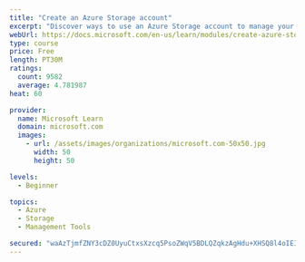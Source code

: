 ```yaml
---
title: "Create an Azure Storage account"
excerpt: "Discover ways to use an Azure Storage account to manage your data for billing, access, and storage location of your blobs, files, queues, and tables."
webUrl: https://docs.microsoft.com/en-us/learn/modules/create-azure-storage-account/
type: course
price: Free
length: PT30M
ratings:
  count: 9582
  average: 4.781987
heat: 60

provider:
  name: Microsoft Learn
  domain: microsoft.com
  images:
    - url: /assets/images/organizations/microsoft.com-50x50.jpg
      width: 50
      height: 50

levels:
  - Beginner

topics:
  - Azure
  - Storage
  - Management Tools

secured: "waAzTjmfZNY3cDZ0UyuCtxsXzcq5PsoZWqV5BDLQZqkzAgHdu+XHSQ8l4oIEIeHN2hf9osjZpWa4nObBDq6+Cig0/pl43CFsXrj+chj6vnobvbJ3PqE873o9igiwU9CfhJq+CyKRUYIQSCAi0SfIeS4grx4OHZ1HsUUH9TLcU+tGmjkECKnnTKcIdpzzdZlcCOX7VFG9WrT9OqOJhc3EH0Vromx+rQzdgRBkkGdth6YUCL+ia62Q6NUkkaCk3DqCJ7ilykFYwpkXTD6rwvjfqXRDwqndzGjE66Oof00XSr7PO0RcIynV19wOLlJ90ooCtfgUS3FQ72VEB5K1oUHmlP3OlYO3GPIc5wD17TYqwVwvHZJG1SEFfvIonFNZ/U4ebJG6QTiOkkxfG0fdB6ySNWuI44Ifv88jEbM6pPFLsrU=;x1DRyOxxc+Q7ObMpfB3zhQ=="
---
```



